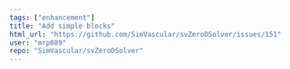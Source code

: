```yaml
---
tags: ["enhancement"]
title: "Add simple blocks"
html_url: "https://github.com/SimVascular/svZeroDSolver/issues/151"
user: "mrp089"
repo: "SimVascular/svZeroDSolver"
---
```


